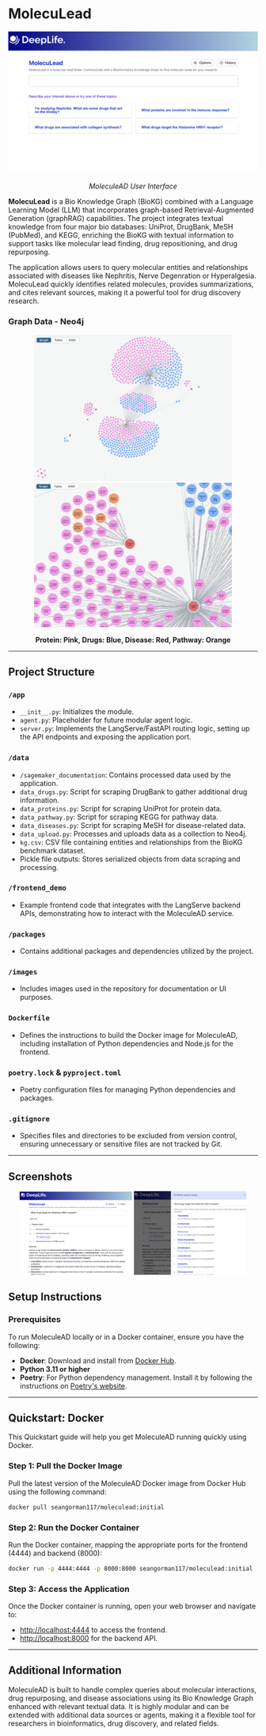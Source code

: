 # MolecuLead

![MolecuLead UI](./images/moleculead_ui.png)
*<center>MoleculeAD User Interface</center>*

**MolecuLead** is a Bio Knowledge Graph (BioKG) combined with a Language Learning Model (LLM) that incorporates graph-based Retrieval-Augmented Generation (graphRAG) capabilities. The project integrates textual knowledge from four major bio databases: UniProt, DrugBank, MeSH (PubMed), and KEGG, enriching the BioKG with textual information to support tasks like molecular lead finding, drug repositioning, and drug repurposing.

The application allows users to query molecular entities and relationships associated with diseases like Nephritis, Nerve Degenration or Hyperalgesia. MolecuLead quickly identifies related molecules, provides summarizations, and cites relevant sources, making it a powerful tool for drug discovery research.


### Graph Data - Neo4j
<p align="center">
  <img src="images/graph_data_1.png" alt="Graph Data 1" width="400"/>
  <img src="images/graph_data_2.png" alt="Graph Data 2" width="400"/>
</p>

<p align="center">
  <strong>Protein: Pink, Drugs: Blue, Disease: Red, Pathway: Orange</strong>
</p>

---

## Project Structure

### `/app`

- `__init__.py`: Initializes the module.
- `agent.py`: Placeholder for future modular agent logic.
- `server.py`: Implements the LangServe/FastAPI routing logic, setting up the API endpoints and exposing the application port.

### `/data`

- `/sagemaker_documentation`: Contains processed data used by the application.
- `data_drugs.py`: Script for scraping DrugBank to gather additional drug information.
- `data_proteins.py`: Script for scraping UniProt for protein data.
- `data_pathway.py`: Script for scraping KEGG for pathway data.
- `data_diseases.py`: Script for scraping MeSH for disease-related data.
- `data_upload.py`: Processes and uploads data as a collection to Neo4j.
- `kg.csv`: CSV file containing entities and relationships from the BioKG benchmark dataset.
- Pickle file outputs: Stores serialized objects from data scraping and processing.

### `/frontend_demo`

- Example frontend code that integrates with the LangServe backend APIs, demonstrating how to interact with the MoleculeAD service.

### `/packages`

- Contains additional packages and dependencies utilized by the project.

### `/images`

- Includes images used in the repository for documentation or UI purposes.

### `Dockerfile`

- Defines the instructions to build the Docker image for MoleculeAD, including installation of Python dependencies and Node.js for the frontend.

### `poetry.lock` & `pyproject.toml`

- Poetry configuration files for managing Python dependencies and packages.

### `.gitignore`

- Specifies files and directories to be excluded from version control, ensuring unnecessary or sensitive files are not tracked by Git.

---

## Screenshots

<p align="center">
  <img src="./images/answer.png" alt="Answer" width="45%">
  <img src="./images/sources.png" alt="Sources" width="45%">
</p>

## Setup Instructions

### Prerequisites

To run MoleculeAD locally or in a Docker container, ensure you have the following:

- **Docker**: Download and install from [Docker Hub](https://hub.docker.com/).
- **Python 3.11 or higher**
- **Poetry**: For Python dependency management. Install it by following the instructions on [Poetry's website](https://python-poetry.org/docs/#installation).

---

## Quickstart: Docker

This Quickstart guide will help you get MoleculeAD running quickly using Docker.

### Step 1: Pull the Docker Image

Pull the latest version of the MoleculeAD Docker image from Docker Hub using the following command:

```bash
docker pull seangorman117/moleculead:initial
```

### Step 2: Run the Docker Container

Run the Docker container, mapping the appropriate ports for the frontend (4444) and backend (8000):

```bash
docker run -p 4444:4444 -p 8000:8000 seangorman117/moleculead:initial
```

### Step 3: Access the Application

Once the Docker container is running, open your web browser and navigate to:

- [http://localhost:4444](http://localhost:4444) to access the frontend.
- [http://localhost:8000](http://localhost:8000) for the backend API.

---

## Additional Information

MoleculeAD is built to handle complex queries about molecular interactions, drug repurposing, and disease associations using its Bio Knowledge Graph enhanced with relevant textual data. It is highly modular and can be extended with additional data sources or agents, making it a flexible tool for researchers in bioinformatics, drug discovery, and related fields.
